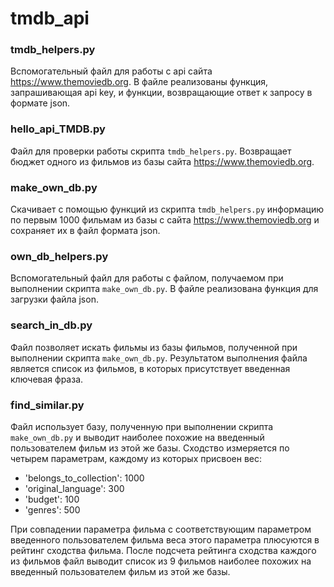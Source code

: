 # tmdb_api

### tmdb_helpers.py

Вспомогательный файл для работы с api сайта https://www.themoviedb.org. 
В файле реализованы функция, запрашивающая api key, и функции, возвращающие ответ к запросу в формате json.

### hello_api_TMDB.py

Файл для проверки работы скрипта `tmdb_helpers.py`. Возвращает бюджет одного из фильмов из базы сайта https://www.themoviedb.org.

### make_own_db.py

Скачивает с помощью функций из скрипта `tmdb_helpers.py` информацию по первым 1000 фильмам из базы с сайта https://www.themoviedb.org и сохраняет их в файл формата json.

### own_db_helpers.py

Вспомогательный файл для работы с файлом, получаемом при выполнении скрипта `make_own_db.py`. В файле реализована функция для загрузки файла json.

### search_in_db.py

Файл позволяет искать фильмы из базы фильмов, полученной при выполнении скрипта `make_own_db.py`. Результатом выполнения файла является список из фильмов, в которых присутствует введенная ключевая фраза.


### find_similar.py

Файл использует базу, полученную при выполнении скрипта `make_own_db.py` и выводит наиболее похожие на введенный пользователем фильм из этой же базы.
Сходство измеряется по четырем параметрам, каждому из которых присвоен вес:

- 'belongs_to_collection': 1000
- 'original_language': 300
- 'budget': 100
- 'genres': 500

При совпадении параметра фильма с соответствующим параметром введенного пользователем фильма веса этого параметра плюсуются в рейтинг сходства фильма.
После подсчета рейтинга сходства каждого из фильмов файл выводит список из 9 фильмов наиболее похожих на введенный пользователем фильм из этой же базы.


